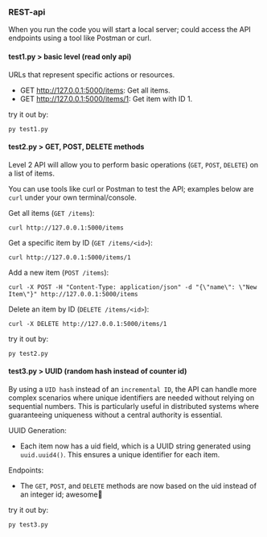 ### REST-api
When you run the code you will start a local server; could access the API endpoints using a tool like Postman or curl.
#### test1.py > basic level (read only api)
URLs that represent specific actions or resources.
- GET http://127.0.0.1:5000/items: Get all items.
- GET http://127.0.0.1:5000/items/1: Get item with ID 1.

try it out by:
```
py test1.py
```
#### test2.py > GET, POST, DELETE methods
Level 2 API will allow you to perform basic operations (`GET`, `POST`, `DELETE`) on a list of items.

You can use tools like curl or Postman to test the API; examples below are `curl` under your own terminal/console.

Get all items (`GET /items`):
```
curl http://127.0.0.1:5000/items
```
Get a specific item by ID (`GET /items/<id>`):
```
curl http://127.0.0.1:5000/items/1
```
Add a new item (`POST /items`):
```
curl -X POST -H "Content-Type: application/json" -d "{\"name\": \"New Item\"}" http://127.0.0.1:5000/items
```
Delete an item by ID (`DELETE /items/<id>`):
```
curl -X DELETE http://127.0.0.1:5000/items/1
```
try it out by:
```
py test2.py
```
#### test3.py > UUID (random hash instead of counter id)
By using a `UID hash` instead of an `incremental ID`, the API can handle more complex scenarios where unique identifiers are needed without relying on sequential numbers. This is particularly useful in distributed systems where guaranteeing uniqueness without a central authority is essential.

UUID Generation:
- Each item now has a uid field, which is a UUID string generated using `uuid.uuid4()`. This ensures a unique identifier for each item.

Endpoints:
- The `GET`, `POST`, and `DELETE` methods are now based on the uid instead of an integer id; awesome🎉

try it out by:
```
py test3.py
```
